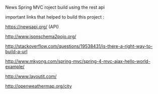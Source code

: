 News Spring MVC roject build using the rest api



important links that helped to build this project :

https://newsapi.org/   (API)

http://www.jsonschema2pojo.org/

http://stackoverflow.com/questions/19538431/is-there-a-right-way-to-build-a-url

http://www.mkyong.com/spring-mvc/spring-4-mvc-ajax-hello-world-example/

http://www.layoutit.com/

http://openweathermap.org/city